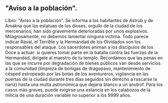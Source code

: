 ## "Aviso a la población".
Libro: "Aviso a la población".
Se informa a los habitantes de Astrub y de Amakna que las estatuas de los dioses, orgullo de la ciudad de los mercenarios, han sido gravemente deterioradas por unos explosivos. Milagrosamente, no debemos lamentar ninguna víctima.
Todo parece indicar Raval, el Terrible y la Hermandad de los Olvidados son los responsables del ataque. Los sacerdotes animan a los discípulos de los Doce a actuar: si quieres tomar parte en la batalla contra las fuerzas de la Hermandad, dirígete al maestro de tu templo.
Recordamos que las penas en las que se incurre por degradación de bienes públicos van desde servicios a la comunidad (limpieza de boñigas de dragopavo, mantenimiento de césped estropeado por las botas de los aventureros, vigilancia en las puertas de la ciudad durante tres días seguidos sin derecho a rascarse la nariz) hasta una multa astronómica que dejaría blanco a un anutrof. Para los casos más graves, puede exigirse una estancia en los calabozos de la milicia de una duración variable no superior a los 9999 años.